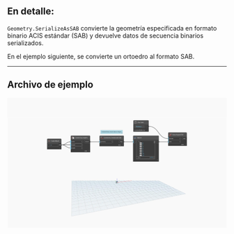 ## En detalle:
`Geometry.SerializeAsSAB` convierte la geometría especificada en formato binario ACIS estándar (SAB) y devuelve datos de secuencia binarios serializados.

En el ejemplo siguiente, se convierte un ortoedro al formato SAB.

___
## Archivo de ejemplo

![Geometry.SerializeAsSAB](./Autodesk.DesignScript.Geometry.Geometry.SerializeAsSAB_img.jpg)
